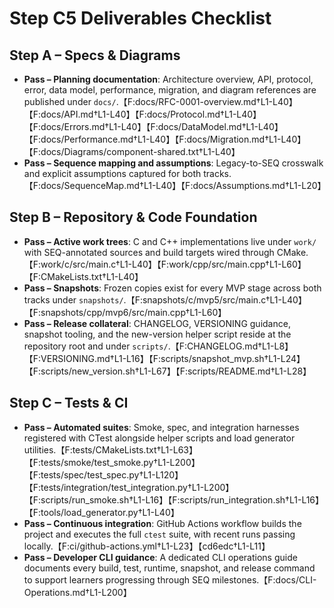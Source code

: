 # Step C5 Deliverables Checklist

## Step A – Specs & Diagrams
- **Pass – Planning documentation**: Architecture overview, API, protocol, error, data model, performance, migration, and diagram references are published under `docs/`.【F:docs/RFC-0001-overview.md†L1-L40】【F:docs/API.md†L1-L40】【F:docs/Protocol.md†L1-L40】【F:docs/Errors.md†L1-L40】【F:docs/DataModel.md†L1-L40】【F:docs/Performance.md†L1-L40】【F:docs/Migration.md†L1-L40】【F:docs/Diagrams/component-shared.txt†L1-L40】
- **Pass – Sequence mapping and assumptions**: Legacy-to-SEQ crosswalk and explicit assumptions captured for both tracks.【F:docs/SequenceMap.md†L1-L40】【F:docs/Assumptions.md†L1-L20】

## Step B – Repository & Code Foundation
- **Pass – Active work trees**: C and C++ implementations live under `work/` with SEQ-annotated sources and build targets wired through CMake.【F:work/c/src/main.c†L1-L40】【F:work/cpp/src/main.cpp†L1-L60】【F:CMakeLists.txt†L1-L40】
- **Pass – Snapshots**: Frozen copies exist for every MVP stage across both tracks under `snapshots/`.【F:snapshots/c/mvp5/src/main.c†L1-L40】【F:snapshots/cpp/mvp6/src/main.cpp†L1-L60】
- **Pass – Release collateral**: CHANGELOG, VERSIONING guidance, snapshot tooling, and the new-version helper script reside at the repository root and under `scripts/`.【F:CHANGELOG.md†L1-L8】【F:VERSIONING.md†L1-L16】【F:scripts/snapshot_mvp.sh†L1-L24】【F:scripts/new_version.sh†L1-L67】【F:scripts/README.md†L1-L28】

## Step C – Tests & CI
- **Pass – Automated suites**: Smoke, spec, and integration harnesses registered with CTest alongside helper scripts and load generator utilities.【F:tests/CMakeLists.txt†L1-L63】【F:tests/smoke/test_smoke.py†L1-L200】【F:tests/spec/test_spec.py†L1-L120】【F:tests/integration/test_integration.py†L1-L200】【F:scripts/run_smoke.sh†L1-L16】【F:scripts/run_integration.sh†L1-L16】【F:tools/load_generator.py†L1-L40】
- **Pass – Continuous integration**: GitHub Actions workflow builds the project and executes the full `ctest` suite, with recent runs passing locally.【F:ci/github-actions.yml†L1-L23】【cd6edc†L1-L11】
- **Pass – Developer CLI guidance**: A dedicated CLI operations guide documents every build, test, runtime, snapshot, and release command to support learners progressing through SEQ milestones.【F:docs/CLI-Operations.md†L1-L200】
